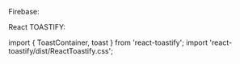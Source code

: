 Firebase:

React TOASTIFY:

  import { ToastContainer, toast } from 'react-toastify';
  import 'react-toastify/dist/ReactToastify.css';